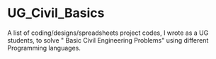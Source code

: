 # UG_Civil_Basics
A list of coding/designs/spreadsheets project codes, I wrote as a UG students, to solve " Basic Civil Engineering Problems" using different Programming languages.
